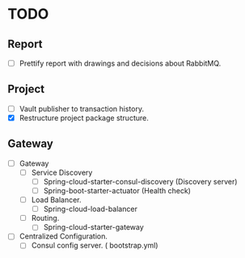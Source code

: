 # TODO

## Report

* [ ] Prettify report with drawings and decisions about RabbitMQ.

## Project

* [ ] Vault publisher to transaction history.
* [x] Restructure project package structure.

## Gateway

* [ ] Gateway
    * [ ] Service Discovery
        * [ ] Spring-cloud-starter-consul-discovery (Discovery server)
        * [ ] Spring-boot-starter-actuator (Health check)
    * [ ] Load Balancer.
        * [ ] Spring-cloud-load-balancer
    * [ ] Routing.
        * [ ] Spring-cloud-starter-gateway
* [ ] Centralized Configuration.
    * [ ] Consul config server. ( bootstrap.yml)